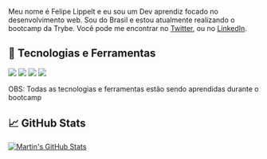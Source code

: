 
Meu nome é Felipe Lippelt e eu sou um Dev aprendiz focado no desenvolvimento web. Sou do Brasil e estou atualmente realizando o bootcamp da Trybe. Você pode me encontrar no [Twitter](https://twitter.com/olippelt),  ou no [LinkedIn](https://www.linkedin.com/in/lippelt-f/).

## 🔧 Tecnologias e Ferramentas
![](https://img.shields.io/badge/OS-Linux-informational?style=plastic&logo=linux&logoColor=white&color=red)
![](https://img.shields.io/badge/Code-Python-informational?style=plastic&logo=python&logoColor=white&color=red)
![](https://img.shields.io/badge/Code-JavaScript-informational?style=plastic&logo=javascript&logoColor=white&color=yellow)
![](https://img.shields.io/badge/Editor-VSCode-informational?style=plastic&logo=Visual%20Studio%20Code&logoColor=white&color=green)

OBS: Todas as tecnologias e ferramentas estão sendo aprendidas durante o bootcamp

<!-- ![](https://img.shields.io/badge/Shell-Bash-informational?style=plastic&logo=gnu-bash&logoColor=white&color=2bbc8a) -->

## &#x1f4c8; GitHub Stats

<!-- <a href="https://github.com/flippelt/flippelt">
  <img align="center" src="https://github-readme-stats.vercel.app/api/top-langs/?username=flippelt&hide=java,html,tex&title_color=ffffff&text_color=c9cacc&icon_color=2bbc8a&bg_color=1d1f21&langs_count=3" />
</a> -->
<a href="https://github.com/flippelt/flippelt">
  <img align="center" src="https://github-readme-stats.vercel.app/api?username=flippelt&show_icons=true&line_height=27&count_private=true&title_color=ffffff&text_color=c9cacc&icon_color=2bbc8a&bg_color=1d1f21" alt="Martin's GitHub Stats" />
</a>

<!-- links to social media icons -->

<!-- icons with padding -->

[1.1]: http://i.imgur.com/tXSoThF.png (twitter icon with padding)
[2.1]: http://i.imgur.com/0o48UoR.png (github icon with padding)

<!-- icons without padding -->

[1.2]: http://i.imgur.com/wWzX9uB.png (twitter icon without padding)
[2.2]: http://i.imgur.com/9I6NRUm.png (github icon without padding)
<!-- links to your social media accounts -->

[1]: https://twitter.com/olippelt
[2]: https://github.com/flippelt
[3]: https://www.linkedin.com/in/lippelt-f/


<!-- Resources -->
<!-- Icons: https://simpleicons.org/ -->
<!-- GitHub Stats: https://github.com/anuraghazra/github-readme-stats -->
<!-- Emojis: https://emojipedia.org/emoji/ -->
<!-- HTML Emojis: https://www.fileformat.info/index.htm -->
<!-- Shields: https://shields.io/ -->
<!-- Awesome GitHub Profile README: https://github.com/abhisheknaiidu/awesome-github-profile-readme -->
